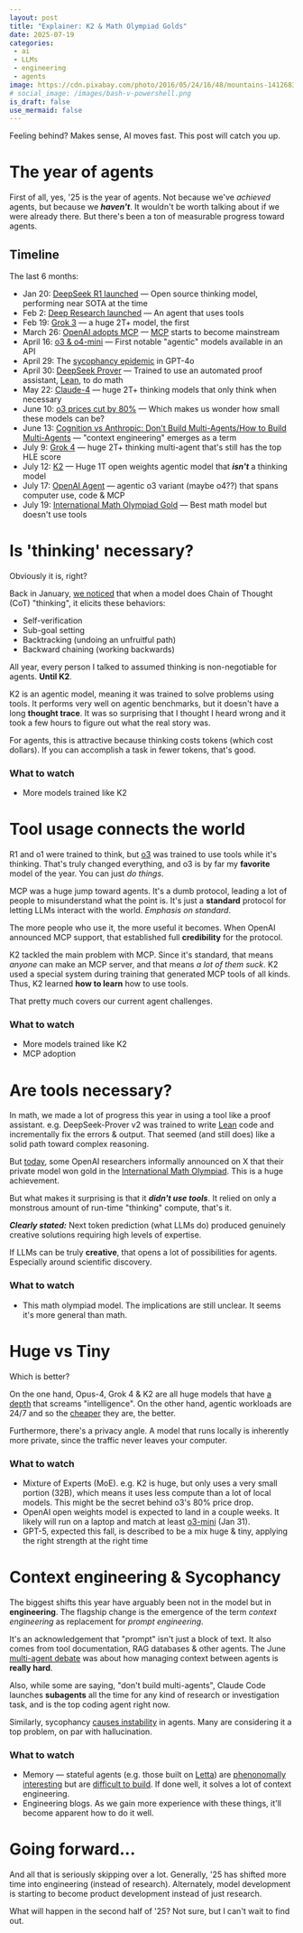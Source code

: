 ```yaml
---
layout: post
title: "Explainer: K2 & Math Olympiad Golds"
date: 2025-07-19
categories:
 - ai
 - LLMs
 - engineering
 - agents
image: https://cdn.pixabay.com/photo/2016/05/24/16/48/mountains-1412683_1280.png
# social_image: /images/bash-v-powershell.png
is_draft: false
use_mermaid: false
---
```


Feeling behind? Makes sense, AI moves fast. This post will catch you up.

# The year of agents
First of all, yes, '25 is the year of agents. Not because we've _achieved_ agents, but because we _**haven't**_.
It wouldn't be worth talking about if we were already there. But there's been a ton of measurable progress
toward agents.

## Timeline
The last 6 months:

* Jan 20: [DeepSeek R1 launched][r1] — Open source thinking model, performing near SOTA at the time
* Feb 2: [Deep Research launched][deep] — An agent that uses tools
* Feb 19: [Grok 3][grok3] — a huge 2T+ model, the first
* March 26: [OpenAI adopts MCP][mcp] — [MCP][mcp2] starts to become mainstream
* April 16: [o3 & o4-mini][o3] — First notable "agentic" models available in an API
* April 29: The [sycophancy epidemic][syco] in GPT-4o
* April 30: [DeepSeek Prover][prover] — Trained to use an automated proof assistant, [Lean][lean], to do math
* May 22: [Claude-4][claude] — huge 2T+ thinking models that only think when necessary
* June 10: [o3 prices cut by 80%][80%] — Which makes us wonder how small these models can be?
* June 13: [Cognition vs Anthropic: Don't Build Multi-Agents/How to Build Multi-Agents][multi] — "context engineering" emerges as a term
* July 9: [Grok 4][grok4] — huge 2T+ thinking multi-agent that's still has the top HLE score
* July 12: [K2][k2] — Huge 1T open weights agentic model that _**isn't**_ a thinking model
* July 17: [OpenAI Agent][oaia] — agentic o3 variant (maybe o4??) that spans computer use, code & MCP
* July 19: [International Math Olympiad Gold][gold] — Best math model but doesn't use tools


# Is 'thinking' necessary?
Obviously it is, right?

Back in January, [we noticed][arxiv] that when a model does Chain of Thought (CoT) "thinking", it elicits
these behaviors:

* Self-verification
* Sub-goal setting
* Backtracking (undoing an unfruitful path)
* Backward chaining (working backwards)

All year, every person I talked to assumed thinking is non-negotiable for agents. **Until K2**.

K2 is an agentic model, meaning it was trained to solve problems using tools. It performs very well on
agentic benchmarks, but it doesn't have a long **thought trace**. It was so surprising that I thought I heard
wrong and it took a few hours to figure out what the real story was.

For agents, this is attractive because thinking costs tokens (which cost dollars). If you can accomplish
a task in fewer tokens, that's good.

### What to watch
* More models trained like K2


# Tool usage connects the world
R1 and o1 were trained to think, but [o3][o3] was trained to use tools while it's thinking. That's truly 
changed everything, and o3 is by far my **favorite** model of the year. You can just _do things_.

MCP was a huge jump toward agents. It's a dumb protocol, leading a lot of people to misunderstand 
what the point is. It's just a **standard** protocol for letting LLMs interact with the world. _Emphasis on
standard_.

The more people who use it, the more useful it becomes. When OpenAI announced MCP support, that established
full **credibility** for the protocol.

K2 tackled the main problem with MCP. Since it's standard, that means _anyone_ can make an MCP server, and
that means _a lot of them suck_. K2 used a special system during training that generated MCP tools of all
kinds. Thus, K2 learned **how to learn** how to use tools.

That pretty much covers our current agent challenges.

### What to watch
* More models trained like K2
* MCP adoption


# Are tools necessary?
In math, we made a lot of progress this year in using a tool like a proof assistant. e.g. DeepSeek-Prover v2
was trained to write [Lean][lean] code and incrementally fix the errors & output. That seemed (and still does)
like a solid path toward complex reasoning.

But [today][gold], some OpenAI researchers informally announced on X that their private model won gold in
the [International Math Olympiad][oly]. This is a huge achievement.

But what makes it surprising is that it _**didn't use tools**_. It relied on only a monstrous amount of
run-time "thinking" compute, that's it.

_**Clearly stated:**_ Next token prediction (what LLMs do) produced genuinely creative solutions requiring
high levels of expertise.

If LLMs can be truly **creative**, that opens a lot of possibilities for agents. Especially around 
scientific discovery.

### What to watch
* This math olympiad model. The implications are still unclear. It seems it's more general than math.


# Huge vs Tiny
Which is better?

On the one hand, Opus-4, Grok 4 & K2 are all huge models that have [a depth][depth] that screams "intelligence".
On the other hand, agentic workloads are 24/7 and so the [cheaper][80%] they are, the better.

Furthermore, there's a privacy angle. A model that runs locally is inherently more private, since the traffic
never leaves your computer. 

### What to watch
* Mixture of Experts (MoE). e.g. K2 is huge, but only uses a very small portion (32B), which means it uses
  less compute than a lot of local models. This might be the secret behind o3's 80% price drop.
* OpenAI open weights model is expected to land in a couple weeks. It likely will run on a laptop and match
  at least [o3-mini][mini] (Jan 31).
* GPT-5, expected this fall, is described to be a mix huge & tiny, applying the right strength at the right time


# Context engineering & Sycophancy
The biggest shifts this year have arguably been not in the model but in **engineering**. The flagship change is
the emergence of the term _context engineering_ as replacement for _prompt engineering_.

It's an acknowledgement that "prompt" isn't just a block of text. It also comes from tool documentation,
RAG databases & other agents. The June [multi-agent debate][multi] was about how managing context between
agents is **really hard**.

Also, while some are saying, "don't build multi-agents", Claude Code launches **subagents** all the time for any
kind of research or investigation task, and is the top coding agent right now.

Similarly, sycophancy [causes instability][instab] in agents. Many are considering it a top problem, on par
with hallucination.

### What to watch
* Memory — stateful agents (e.g. those built on [Letta][letta]) are [phenonomally interesting][void] but are
    [difficult to build][cam]. If done well, it solves a lot of context engineering.
* Engineering blogs. As we gain more experience with these things, it'll become apparent how to do it well.


# Going forward...
And all that is seriously skipping over a lot. Generally, '25 has shifted more time into engineering (instead
of research). Alternately, model development is starting to become product development instead of just research.

What will happen in the second half of '25? Not sure, but I can't wait to find out.


 [r1]: /blog/2025/01/25/r1
 [deep]: https://openai.com/index/introducing-deep-research/
 [o3]: https://openai.com/index/introducing-o3-and-o4-mini/
 [syco]: https://openai.com/index/sycophancy-in-gpt-4o/
 [k2]: https://moonshotai.github.io/Kimi-K2/
 [oaia]: https://openai.com/index/introducing-chatgpt-agent/
 [gold]: https://www.lesswrong.com/posts/RcBqeJ8GHM2LygQK3/openai-claims-imo-gold-medal
 [claude]: https://www.anthropic.com/news/claude-4
 [grok3]: https://x.ai/news/grok-3
 [grok4]: https://x.ai/news/grok-4
 [multi]: https://news.smol.ai/issues/25-06-13-cognition-vs-anthropic
 [mcp]: https://openai.github.io/openai-agents-python/mcp/
 [mcp2]: /blog/2025/06/05/mcp-resources
 [arxiv]: https://arxiv.org/abs/2503.01307v1
 [prover]: https://huggingface.co/deepseek-ai/DeepSeek-Prover-V2-671B
 [lean]: https://lean-lang.org/
 [oly]: https://www.imo-official.org/
 [symb]: https://en.wikipedia.org/wiki/Symbolic_artificial_intelligence
 [80%]: https://x.com/sama/status/1932434606558462459
 [depth]: https://bsky.app/profile/timkellogg.me/post/3ltxvng7njk22
 [mini]: https://openai.com/index/openai-o3-mini/
 [letta]: https://www.letta.com/
 [void]: /blog/2025/06/15/compression
 [cam]: https://bsky.app/profile/cameron.pfiffer.org/post/3lsuwgc227k2x
 [instab]: /blog/2025/07/18/understanding

